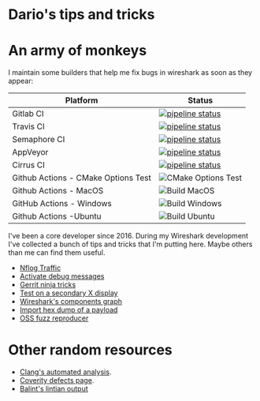 # Dario's tips and tricks

# An army of monkeys

I maintain some builders that help me fix bugs in wireshark as soon as they appear:

| Platform | Status |
|----------|--------|
| Gitlab CI | [![pipeline status](https://gitlab.com/wireshark/wireshark/badges/master/pipeline.svg)](https://gitlab.com/wireshark/wireshark/-/pipelines) |
| Travis CI | [![pipeline status](https://api.travis-ci.org/crondaemon/wireshark.svg?branch=master)](https://travis-ci.org/crondaemon/wireshark/builds) |
| Semaphore CI | [![pipeline status](https://semaphoreci.com/api/v1/crondaemon/wireshark/branches/master/badge.svg)](https://semaphoreci.com/crondaemon/wireshark) |
| AppVeyor | [![pipeline status](https://ci.appveyor.com/api/projects/status/00oc33lud6bq3x5f?svg=true)](https://ci.appveyor.com/project/crondaemon/wireshark/) |
| Cirrus CI | [![pipeline status](https://api.cirrus-ci.com/github/crondaemon/wireshark.svg)](https://cirrus-ci.com/) |
| Github Actions - CMake Options Test | ![CMake Options Test](https://github.com/crondaemon/wireshark/workflows/CMake%20Options%20Test/badge.svg) |
| Github Actions - MacOS | ![Build MacOS](https://github.com/crondaemon/wireshark/workflows/Build%20MacOS/badge.svg) | 
| GitHub Actions - Windows | ![Build Windows](https://github.com/crondaemon/wireshark/workflows/Build%20Windows/badge.svg) | 
| Github Actions -Ubuntu | ![Build Ubuntu](https://github.com/crondaemon/wireshark/workflows/Build%20Ubuntu/badge.svg) |


I've been a core developer since 2016. During my Wireshark development I've collected a bunch of tips and tricks that I'm putting here. Maybe others than me can find them useful.

  - [Nflog Traffic](/dario/nflog-traffic)
  - [Activate debug messages](/dario/debug-messages)
  - [Gerrit ninja tricks](/dario/gerrit)
  - [Test on a secondary X display](/dario/secondary-x-display)
  - [Wireshark's components graph](/dario/graphviz)
  - [Import hex dump of a payload](/dario/import_payload)
  - [OSS fuzz reproducer](/dario/oss-fuzz)

# Other random resources

  - [Clang's automated analysis](https://www.wireshark.org/download/automated/analysis/).
  - [Coverity defects page](https://scan.coverity.com/projects/wireshark/view_defects).
  - [Balint's lintian output](https://lintian.debian.org/maintainer/rbalint@ubuntu.com.html)

